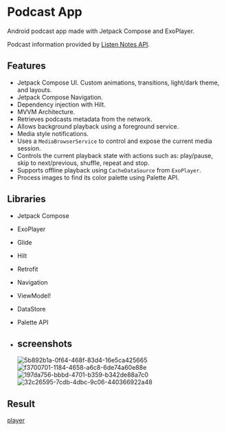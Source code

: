 # Podcast App

Android podcast app made with Jetpack Compose and ExoPlayer.

Podcast information provided by [Listen Notes API](https://www.listennotes.com/).

## Features

- Jetpack Compose UI. Custom animations, transitions, light/dark theme, and layouts.
- Jetpack Compose Navigation.
- Dependency injection with Hilt.
- MVVM Architecture.
- Retrieves podcasts metadata from the network.
- Allows background playback using a foreground service.
- Media style notifications.
- Uses a `MediaBrowserService` to control and expose the current media session.
- Controls the current playback state with actions such as: play/pause, skip to next/previous, shuffle, repeat and stop.
- Supports offline playback using `CacheDataSource` from `ExoPlayer`.
- Process images to find its color palette using Palette API.

## Libraries

- Jetpack Compose
- ExoPlayer
- Glide
- Hilt
- Retrofit
- Navigation
- ViewModel!
- DataStore
- Palette API

- 
  ## screenshots
  ![5b892b1a-0f64-468f-83d4-16e5ca425665](https://github.com/user-attachments/assets/9e36f200-706d-4392-8c91-be796f40e328)
  ![f3700701-1184-4658-a6c8-6de74a60e88e](https://github.com/user-attachments/assets/18ee7138-030a-4617-a773-8bf6bed7e592)
  ![197da756-bbbd-4701-b359-b342de88a7c0](https://github.com/user-attachments/assets/131df38f-65f8-4603-bdee-d1532f1c9120)
  ![32c26595-7cdb-4dbc-9c06-440366922a48](https://github.com/user-attachments/assets/c247cd8c-f363-4a17-a60b-1ebfd6303daa)

  



## Result
[player](.//IMG_0805.MOV)
